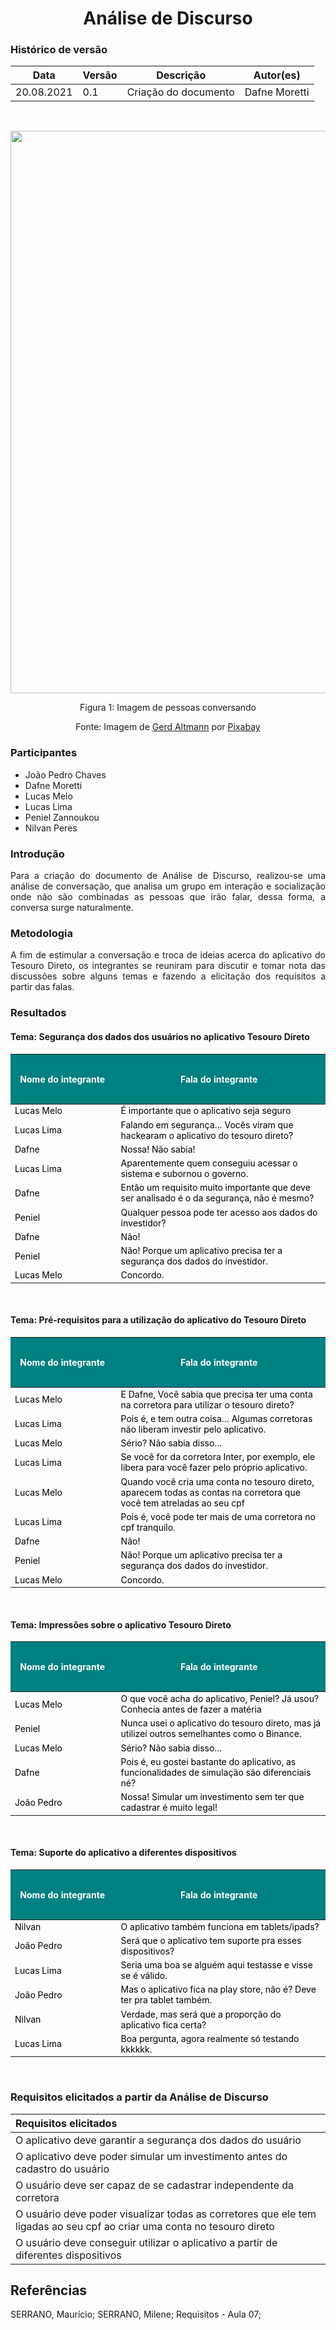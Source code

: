 # <center> Análise de Discurso


### Histórico de versão<br>

|Data | Versão | Descrição | Autor(es)|
| -- | -- | -- | -- |
| 20.08.2021 | 0.1 | Criação do documento | Dafne Moretti|

<br>

<p style="text-align: center"><img src="../assets/analisediscurso-peopletalking.png" width="900px"></p><p style="text-align: center">Figura 1: Imagem de pessoas conversando</p><p style="text-align: center">Fonte: Imagem de <a href="https://pixabay.com/pt/users/geralt-9301/?utm_source=link-attribution&amp;utm_medium=referral&amp;utm_campaign=image&amp;utm_content=2822423">Gerd Altmann</a> por <a href="https://pixabay.com/pt/?utm_source=link-attribution&amp;utm_medium=referral&amp;utm_campaign=image&amp;utm_content=2822423">Pixabay</a></p>

### Participantes

* João Pedro Chaves
* Dafne Moretti
* Lucas Melo
* Lucas Lima
* Peniel Zannoukou
* Nilvan Peres


### Introdução
<div align="justify"> Para a criação do documento de Análise de Discurso, realizou-se uma análise de conversação, que analisa um grupo em interação e socialização onde não são combinadas as pessoas que irão falar, dessa forma, a conversa surge naturalmente.

</div>

### Metodologia
<div align="justify"> A fim de estimular a conversação e troca de ideias acerca do aplicativo do Tesouro Direto, os integrantes se reuniram para discutir e tomar nota das discussões sobre alguns temas e fazendo a elicitação dos requisitos a partir das falas.
</div>

### Resultados
#### Tema: Segurança dos dados dos usuários no aplicativo Tesouro Direto
<div align="justify">
    <table class="table table-striped border" style="font-size: 14px; width:100%;">
    <thead style="background-color: #008080; color: white; height: 2vh;">
        <th style="width: 160px; padding: 0.4rem 0.4rem 0.4rem 0.2rem;">Nome do integrante</th>
        <th style="padding: 0.4rem 0.4rem 0.4rem 0;">Fala do integrante</th>
    </thead>
    <tbody style="color:black;">
        <tr>
            <td>Lucas Melo</td>
            <td>É importante que o aplicativo seja seguro</td>
        </tr>
        <tr>
            <td>Lucas Lima</td>
            <td>Falando em segurança… Vocês viram que hackearam o aplicativo do tesouro direto?</td>
        </tr>
        <tr>
            <td>Dafne</td>
            <td>Nossa! Não sabia!</td>
        </tr>
        <tr>
            <td>Lucas Lima</td>
            <td>Aparentemente quem conseguiu acessar o sistema e subornou o governo.</td>
        </tr>
        <tr>
            <td>Dafne</td>
            <td> Então um requisito muito importante que deve ser analisado é o da segurança, não é mesmo?</td>
        </tr>
        <tr>
            <td>Peniel</td>
            <td>Qualquer pessoa pode ter acesso aos dados do investidor?</td>
        </tr>
        <tr>
            <td>Dafne</td>
            <td>Não!</td>
        </tr>
        <tr>
            <td>Peniel</td>
            <td>Não! Porque um aplicativo precisa ter a segurança dos dados do investidor.</td>
        </tr>
        <tr>
            <td>Lucas Melo</td>
            <td>Concordo.</td>
        </tr>
    </tbody>
    </table>
</div>
<br>

#### Tema: Pré-requisitos para a utilização do aplicativo do Tesouro Direto
<div align="justify">
    <table class="table table-striped border" style="font-size: 14px; width:100%;">
    <thead style="background-color: #008080; color: white; height: 2vh;">
        <th style="width: 160px; padding: 0.4rem 0.4rem 0.4rem 0.2rem;">Nome do integrante</th>
        <th style="padding: 0.4rem 0.4rem 0.4rem 0;">Fala do integrante</th>
    </thead>
    <tbody style="color:black;">
        <tr>
            <td>Lucas Melo</td>
            <td>E Dafne, Você sabia que precisa ter uma conta na corretora para utilizar o tesouro direto?</td>
        </tr>
        <tr>
            <td>Lucas Lima</td>
            <td>Pois é, e tem outra coisa… Algumas corretoras não liberam investir pelo aplicativo.</td>
        </tr>
        <tr>
            <td>Lucas Melo</td>
            <td>Sério? Não sabia disso…</td>
        </tr>
        <tr>
            <td>Lucas Lima</td>
            <td> Se você for da corretora Inter, por exemplo, ele libera para você fazer pelo próprio aplicativo.</td>
        </tr>
        <tr>
            <td>Lucas Melo</td>
            <td> Quando você cria uma conta no tesouro direto, aparecem todas as contas na corretora que você tem atreladas ao seu cpf</td>
        </tr>
        <tr>
            <td>Lucas Lima</td>
            <td>Pois é, você pode ter mais de uma corretora no cpf tranquilo.</td>
        </tr>
        <tr>
            <td>Dafne</td>
            <td>Não!</td>
        </tr>
        <tr>
            <td>Peniel</td>
            <td>Não! Porque um aplicativo precisa ter a segurança dos dados do investidor.</td>
        </tr>
        <tr>
            <td>Lucas Melo</td>
            <td>Concordo.</td>
        </tr>
    </tbody>
    </table>
</div>
<br>

#### Tema: Impressões sobre o aplicativo Tesouro Direto
<div align="justify">
    <table class="table table-striped border" style="font-size: 14px; width:100%;">
    <thead style="background-color: #008080; color: white; height: 2vh;">
        <th style="width: 160px; padding: 0.4rem 0.4rem 0.4rem 0.2rem;">Nome do integrante</th>
        <th style="padding: 0.4rem 0.4rem 0.4rem 0;">Fala do integrante</th>
    </thead>
    <tbody style="color:black;">
        <tr>
            <td>Lucas Melo</td>
            <td>O que você acha do aplicativo, Peniel? Já usou? Conhecia antes de fazer a matéria</td>
        </tr>
        <tr>
            <td>Peniel</td>
            <td>Nunca usei o aplicativo do tesouro direto, mas já utilizei outros semelhantes como o Binance.</td>
        </tr>
        <tr>
            <td>Lucas Melo</td>
            <td>Sério? Não sabia disso…</td>
        </tr>
        <tr>
            <td>Dafne</td>
            <td>Pois é, eu gostei bastante do aplicativo, as funcionalidades de simulação são diferenciais né?</td>
        </tr>
        <tr>
            <td>João Pedro</td>
            <td>Nossa! Simular um investimento sem ter que cadastrar é muito legal!</td>
        </tr>
    </tbody>
    </table>
</div>
<br>

#### Tema: Suporte do aplicativo a diferentes dispositivos
<div align="justify">
    <table class="table table-striped border" style="font-size: 14px; width:100%;">
    <thead style="background-color: #008080; color: white; height: 2vh;">
        <th style="width: 160px; padding: 0.4rem 0.4rem 0.4rem 0.2rem;">Nome do integrante</th>
        <th style="padding: 0.4rem 0.4rem 0.4rem 0;">Fala do integrante</th>
    </thead>
    <tbody style="color:black;">
        <tr>
            <td>Nilvan</td>
            <td>O aplicativo também funciona em tablets/ipads?</td>
        </tr>
        <tr>
            <td>João Pedro</td>
            <td>Será que o aplicativo tem suporte pra esses dispositivos?</td>
        </tr>
        <tr>
            <td>Lucas Lima</td>
            <td>Seria uma boa se alguém aqui testasse e visse se é válido.</td>
        </tr>
        <tr>
            <td>João Pedro</td>
            <td>Mas o aplicativo fica na play store, não é? Deve ter pra tablet também.</td>
        </tr>
        <tr>
            <td>Nilvan</td>
            <td>Verdade, mas será que a proporção do aplicativo fica certa?</td>
        </tr>
        <tr>
            <td>Lucas Lima</td>
            <td>Boa pergunta, agora realmente só testando kkkkkk.</td>
        </tr>
    </tbody>
    </table>
</div>
<br>

### Requisitos elicitados a partir da Análise de Discurso
| Requisitos elicitados |
|:--|
| O aplicativo deve garantir a segurança dos dados do usuário | 
| O aplicativo deve poder simular um investimento antes do cadastro do usuário |
| O usuário deve ser capaz de se cadastrar independente da corretora |
| O usuário deve poder visualizar todas as corretores que ele tem ligadas ao seu cpf ao criar uma conta no tesouro direto  |
| O usuário deve conseguir utilizar o aplicativo a partir de diferentes dispositivos |

## Referências
SERRANO, Maurício; SERRANO, Milene; Requisitos - Aula 07;
